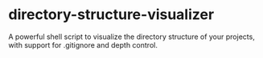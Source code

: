 # directory-structure-visualizer
A powerful shell script to visualize the directory structure of your projects, with support for .gitignore and depth control.
